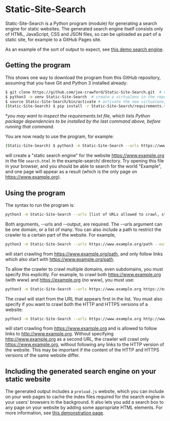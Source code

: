 # Static-Site-Search

Static-Site-Search is a Python program (module) for generating a search engine for static websites. The generated search engine itself consists only of HTML, JavaScript, CSS and JSON files, so can be uploaded as part of a static site, for example to a GitHub Pages site.

As an example of the sort of output to expect, see [this demo search engine](https://joe-crawford.github.io/Static-Site-Search/search-demo/search.html).

## Getting the program

This shows one way to download the program from this GitHub repository, assuming that you have Git and Python 3 installed already:

```bash
$ git clone https://github.com/joe-crawford/Static-Site-Search.git  # download the repository from GitHub
$ python3 -m venv Static-Site-Search  # create a virtualenv in the repository directory
$ source Static-Site-Search/bin/activate # activate the new virtualenv, the shell prompt should change:
(Static-Site-Search) $ pip install -r Static-Site-Search/requirements.txt # install dependencies*
```
\**you may want to inspect the requirements.txt file, which lists Python package dependencies to be installed by the last command above, before running that command.*

You are now ready to use the program, for example:

```bash
(Static-Site-Search) $ python3 -m Static-Site-Search --urls https://www.example.org --output example-search/
```
will create a "static search engine" for the website https://www.example.org in the file `search.html` in the example-search/ directory. Try opening this file in your browser, and you should be able to search for the world "Example", and one page will appear as a result (which is the only page on https://www.example.org).

## Using the program

The syntax to run the program is:
```bash
python3 -m Static-Site-Search --urls [list of URLs allowed to crawl, starting at the first] --output [output directory]
```
Both arguments, --urls and --output, are required. The --urls argument can be one domain, or a list of many. You can also include a path to restrict the crawler to a certain part of the website. For example, 
```bash
python3 -m Static-Site-Search --urls https://www.example.org/path --output output/
```
will start crawling from https://www.example.org/path, and only follow links which also start with https://www.example.org/path.

To allow the crawler to crawl multiple domains, even subdomains, you must specify this explicitly. For example, to crawl both https://www.example.org (with www) and https://example.org (no www), you must use:
```bash
python3 -m Static-Site-Search --urls https://www.example.org https://example.org --output output/
```

The crawl will start from the URL that appears first in the list. You must also specify if you want to crawl both the HTTP and HTTPS versions of a website:
```bash
python3 -m Static-Site-Search --urls https://www.example.org http://www.example.org --output output/
```
will start crawling from https://www.example.org and is allowed to follow links to http://www.example.org. Without specifying http://www.example.org as a second URL, the crawler will crawl only https://www.example.org, without following any links to the HTTP version of the website. This may be important if the content of the HTTP and HTTPS versions of the same website differ.

## Including the generated search engine on your static website

The generated output includes a `preload.js` website, which you can include on your web pages to cache the index files required for the search engine in your users' browsers in the background. It also lets you add a search box to any page on your website by adding some appropriate HTML elements. For more information, see [this demonstration page](https://joe-crawford.github.io/Static-Site-Search/search-demo/).
